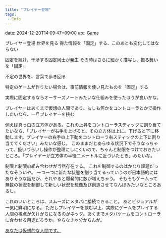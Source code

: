 ```yaml
---
title: "プレイヤー登場"
tags:
 - Info
---
```


date: 2024-12-20T14:09:47+09:00
up:: [Game](Bar/Novel/Topics/Game.md)

プレイヤー登場
世界を見る
得た情報を「固定」する、このあとも変化してはならない

固定を続け、干渉する固定同士が発生
その時はさらに細かく描写し、振る舞いを「固定」

不定の世界を、言葉で歩き回る

特定のゲームが作りたい場合は、事前情報を使い見たものを「固定」する

実際に固定するならオーサーズノートみたいな仕組みを使ったほうが良いかな。

プレイヤーはあくまで仮想の人間であり、もしも何かをコントローラとかで操作したいなら、一旦プレイヤーを挟む

例えば真っ白の立方体がある。これの上昇をコントローラスティックに割り当てたいなら、「プレイヤーが右手を上げると、その立方体は上に。下げると下に移動します。プレイヤーの右手の上下動をコントローラ右スティックの上下に割り当ててください」みたいな感じ。
このままだとあらゆる状況下でそうなっちゃって、扱いづらいし操作が整理にしにくいので、ちゃんと制限をつけておきたいところ。「プレイヤーが立方体の半径二メートルに近づいたとき」みたいな。

制限と制限の組み合わせが当然存在する。
これを制御するのはかなり課題だったなそういや。
一つ一つに新たな状態を割り当てるっていうのが日本語的にはありそうな話だが、それやると爆発的に数が増えちゃう。
そもそもゲームって無数の状況を制御して新しい状況を想像及び創造させてなんぼみたいなところあるし。

これのいいところは、スムーズにメタバに接続できること。
あとビジュアルが一気に鮮明になる。
ただしプレイヤーを挟む以上、実際にゲームをプレイする人間の視点が欠けがちになるのがネック。あくまでメタバゲームをコントローラに合わせる用途だろうか。やらなきゃ分からんが。

[あなたは仮想的な人間です。](Info/あなたは仮想的な人間です。.md)
